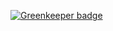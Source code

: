 
[![Greenkeeper badge](https://badges.greenkeeper.io/marianzburlea/graphy-grahpy-elasticyyy.svg)](https://greenkeeper.io/)
